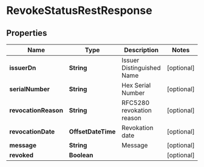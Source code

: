 

# RevokeStatusRestResponse


## Properties

| Name | Type | Description | Notes |
|------------ | ------------- | ------------- | -------------|
|**issuerDn** | **String** | Issuer Distinguished Name |  [optional] |
|**serialNumber** | **String** | Hex Serial Number |  [optional] |
|**revocationReason** | **String** | RFC5280 revokation reason |  [optional] |
|**revocationDate** | **OffsetDateTime** | Revokation date |  [optional] |
|**message** | **String** | Message |  [optional] |
|**revoked** | **Boolean** |  |  [optional] |



